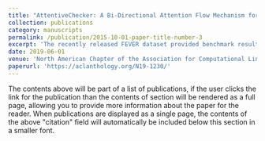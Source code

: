 ```yaml
---
title: "AttentiveChecker: A Bi-Directional Attention Flow Mechanism for Fact Verification"
collection: publications
category: manuscripts
permalink: /publication/2015-10-01-paper-title-number-3
excerpt: 'The recently released FEVER dataset provided benchmark results on a fact-checking task in which given a factual claim, the system must extract textual evidence (sets of sentences from Wikipedia pages) that support or refute the claim. In this paper, we present a completely task-agnostic pipelined system, AttentiveChecker, consisting of three homogeneous Bi-Directional Attention Flow (BIDAF) networks, which are multi-layer hierarchical networks that represent the context at different levels of granularity. We are the first to apply to this task a bi-directional attention flow mechanism to obtain a query-aware context representation without early summarization. AttentiveChecker can be used to perform document retrieval, sentence selection, and claim verification. Experiments on the FEVER dataset indicate that AttentiveChecker is able to achieve the state-of-the-art results on the FEVER test set.'
date: 2019-06-01
venue: 'North American Chapter of the Association for Computational Linguistics (NAACL)'
paperurl: 'https://aclanthology.org/N19-1230/'
---
```


The contents above will be part of a list of publications, if the user clicks the link for the publication than the contents of section will be rendered as a full page, allowing you to provide more information about the paper for the reader. When publications are displayed as a single page, the contents of the above "citation" field will automatically be included below this section in a smaller font.
